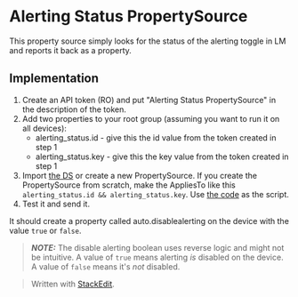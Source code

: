 # Alerting Status PropertySource
This property source simply looks for the status of the alerting toggle in LM and reports it back as a property.
## Implementation
1. Create an API token (RO) and put "Alerting Status PropertySource" in the description of the token.
2. Add two properties to your root group (assuming you want to run it on all devices):
	* alerting_status.id - give this the id value from the token created in step 1
	* alerting_status.key - give this the key value from the token created in step 1
3. Import [the DS](Alerting_Status.json) or create a new PropertySource. If you create the PropertySource from scratch, make the AppliesTo like this `alerting_status.id && alerting_status.key`. Use [the code](alerting_status.groovy) as the script.
4. Test it and send it.

It should create a property called auto.disablealerting on the device with the value `true` or `false`.
> **_NOTE:_** The disable alerting boolean uses reverse logic and might not be intuitive. A value of `true` means alerting _is_ disabled on the device. A value of `false` means it's _not_ disabled.


> Written with [StackEdit](https://stackedit.io/).